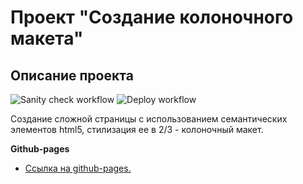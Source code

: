 # Проект "Создание колоночного макета"

## Описание проекта

![Sanity check workflow](https://github.com/Stern-Ritter/three-column-layout/actions/workflows/sanity-check.yml/badge.svg)
![Deploy workflow](https://github.com/Stern-Ritter/three-column-layout/actions/workflows/deploy.yml/badge.svg)

Создание сложной страницы с использованием семантических элементов html5, стилизация ее в 2/3 - колоночный макет.

**Github-pages**

- [Ссылка на github-pages.](https://stern-ritter.github.io/three-column-layout/)
